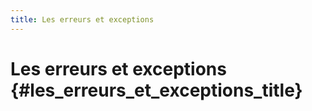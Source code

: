 ```yaml
---
title: Les erreurs et exceptions
---
```


# Les erreurs et exceptions {#les_erreurs_et_exceptions_title}

